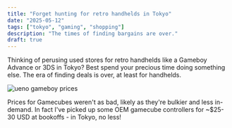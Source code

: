 ```yaml
---
title: "Forget hunting for retro handhelds in Tokyo"
date: "2025-05-12"
tags: ["tokyo", "gaming", "shopping"]
description: "The times of finding bargains are over."
draft: true
---
```


Thinking of perusing used stores for retro handhelds like a Gameboy Advance or 3DS in Tokyo?
Best spend your precious time doing something else. The era of finding deals is over, at least for handhelds.

![ueno gameboy prices](pic)

Prices for Gamecubes weren't as bad, likely as they're bulkier and less in-demand.
In fact I've picked up some OEM gamecube controllers for ~$25-30 USD at bookoffs - in Tokyo, no less!
